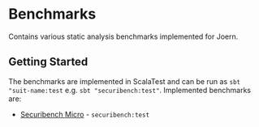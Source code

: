 # Benchmarks

Contains various static analysis benchmarks implemented for Joern.

## Getting Started

The benchmarks are implemented in ScalaTest and can be run as
`sbt "suit-name:test` e.g. `sbt "securibench:test"`. 
Implemented benchmarks are:

* [Securibench Micro](http://too4words.github.io/securibench-micro/) - `securibench:test`

